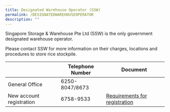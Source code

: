 ```yaml
---
title: Designated Warehouse Operator (SSW)
permalink: /DESIGNATEDWAREHOUSEOPERATOR
description: ""
---
```


Singapore Storage & Warehouse Pte Ltd (SSW) is the only government designated warehouse operator. 

Please contact SSW for more information on their charges, locations and procedures to store rice stockpile.


|  | Telephone Number | Document|
| -- | -------- | ----|
| General Office     | 6250-8047/8673     | 
| New account registration | 6758-9533 | [Requirements for registration](/files/Requirements%20for%20registration.pdf)